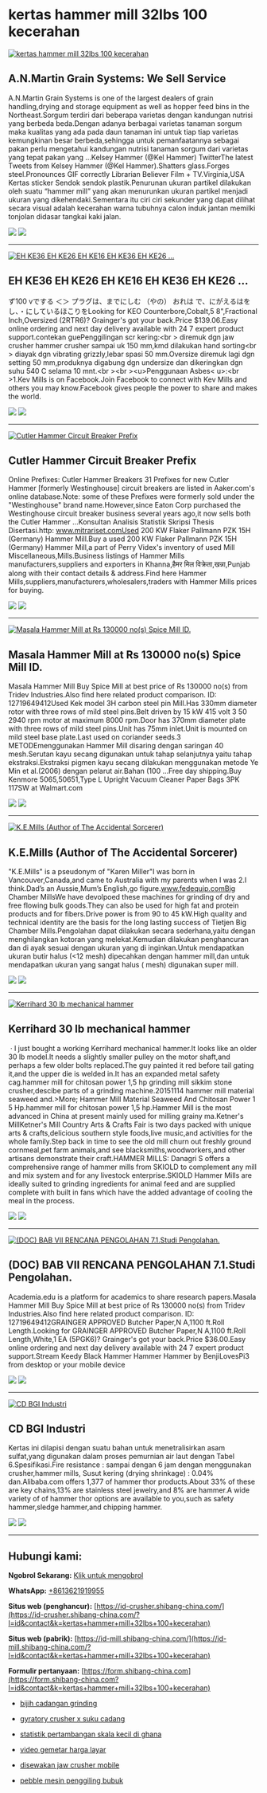 # kertas hammer mill 32lbs 100 kecerahan

<a href="https://swt.shibang-china.com/?l=id&img&k=kertas+hammer+mill+32lbs+100+kecerahan" target="_blank">![kertas hammer mill 32lbs 100 kecerahan](http://static.shibang-china.com/all-800x300/263.jpg)</a>

## A.N.Martin Grain Systems: We Sell Service
A.N.Martin Grain Systems is one of the largest dealers of grain handling,drying and storage equipment as well as hopper feed bins in the Northeast.Sorgum terdiri dari beberapa varietas dengan kandungan nutrisi yang berbeda beda.Dengan adanya berbagai varietas tanaman sorgum maka kualitas yang ada pada daun tanaman ini untuk tiap tiap varietas kemungkinan besar berbeda,sehingga untuk pemanfaatannya sebagai pakan perlu mengetahui kandungan nutrisi tanaman sorgum dari varietas yang tepat pakan yang …Kelsey Hammer (@Kel Hammer) TwitterThe latest Tweets from Kelsey Hammer (@Kel Hammer).Shatters glass.Forges steel.Pronounces GIF correctly Librarian Believer Film + TV.Virginia,USA Kertas sticker Sendok sendok plastik.Penurunan ukuran partikel dilakukan oleh suatu “hammer mill” yang akan menurunkan ukuran partikel menjadi ukuran yang dikehendaki.Sementara itu ciri ciri sekunder yang dapat dilihat secara visual adalah kecerahan warna tubuhnya calon induk jantan memilki tonjolan didasar tangkai kaki jalan.


<a href="https://whatsapp.shibangsoft.com/WhatsApp.php" target="_blank" title="WhatsApp">![](http://static.shibang-china.com/icon/whatsapp.png)</a> <a href="https://swt.shibang-china.com/?l=id&icon&k=kertas+hammer+mill+32lbs+100+kecerahan" target="_blank">![](http://static.shibang-china.com/icon/chat-id.png)</a>

---

<a href="https://swt.shibang-china.com/?l=id&img&k=kertas+hammer+mill+32lbs+100+kecerahan" target="_blank">![EH KE36 EH KE26 EH KE16 EH KE36 EH KE26 …](http://static.shibang-china.com/all-800x300/397.jpg)</a>

## EH KE36 EH KE26 EH KE16 EH KE36 EH KE26 …
ず100 vでする ＜＞ プラグは、までにしむ （やの） おれは で、にがえるはを し、・にしているほこりをLooking for KEO Counterbore,Cobalt,5 8&quot;,Fractional Inch,Oversized (2RTR6)? Grainger's got your back.Price $139.06.Easy online ordering and next day delivery available with 24 7 expert product support.contekan guePenggilingan scr kering:&lt;br &gt; diremuk dgn jaw crusher hammer crusher sampai uk 150 mm,kmd dilakukan hand sorting&lt;br &gt; diayak dgn vibrating grizzly,lebar spasi 50 mm.Oversize diremuk lagi dgn setting 50 mm,produknya digabung dgn undersize dan dikeringkan dgn suhu 540 C selama 10 mnt.&lt;br &gt;&lt;br &gt;&lt;u&gt;Penggunaan Asbes&lt; u&gt;:&lt;br &gt;1.Kev Mills is on Facebook.Join Facebook to connect with Kev Mills and others you may know.Facebook gives people the power to share and makes the world.


<a href="https://whatsapp.shibangsoft.com/WhatsApp.php" target="_blank" title="WhatsApp">![](http://static.shibang-china.com/icon/whatsapp.png)</a> <a href="https://swt.shibang-china.com/?l=id&icon&k=kertas+hammer+mill+32lbs+100+kecerahan" target="_blank">![](http://static.shibang-china.com/icon/chat-id.png)</a>

---

<a href="https://swt.shibang-china.com/?l=id&img&k=kertas+hammer+mill+32lbs+100+kecerahan" target="_blank">![Cutler Hammer Circuit Breaker Prefix](http://static.shibang-china.com/all-800x300/603.jpg)</a>

## Cutler Hammer Circuit Breaker Prefix
Online Prefixes: Cutler Hammer Breakers 31 Prefixes for new Cutler Hammer [formerly Westinghouse] circuit breakers are listed in Aaker.com's online database.Note: some of these Prefixes were formerly sold under the &quot;Westinghouse&quot; brand name.However,since Eaton Corp purchased the Westinghouse circuit breaker business several years ago,it now sells both the Cutler Hammer …Konsultan Analisis Statistik Skripsi Thesis Disertasi.http: www.mitrariset.comUsed 200 KW Flaker Pallmann PZK 15H (Germany) Hammer Mill.Buy a used 200 KW Flaker Pallmann PZK 15H (Germany) Hammer Mill,a part of Perry Videx's inventory of used Mill Miscellaneous,Mills.Business listings of Hammer Mills manufacturers,suppliers and exporters in Khanna,हैमर मिल विक्रेता,खन्ना,Punjab along with their contact details &amp; address.Find here Hammer Mills,suppliers,manufacturers,wholesalers,traders with Hammer Mills prices for buying.


<a href="https://whatsapp.shibangsoft.com/WhatsApp.php" target="_blank" title="WhatsApp">![](http://static.shibang-china.com/icon/whatsapp.png)</a> <a href="https://swt.shibang-china.com/?l=id&icon&k=kertas+hammer+mill+32lbs+100+kecerahan" target="_blank">![](http://static.shibang-china.com/icon/chat-id.png)</a>

---

<a href="https://swt.shibang-china.com/?l=id&img&k=kertas+hammer+mill+32lbs+100+kecerahan" target="_blank">![Masala Hammer Mill at Rs 130000 no(s) Spice Mill ID.](http://static.shibang-china.com/all-800x300/136.jpg)</a>

## Masala Hammer Mill at Rs 130000 no(s) Spice Mill ID.
Masala Hammer Mill Buy Spice Mill at best price of Rs 130000 no(s) from Tridev Industries.Also find here related product comparison. ID: 12719649412Used Kek model 3H carbon steel pin Mill.Has 330mm diameter rotor with three rows of mild steel pins.Belt driven by 15 kW 415 volt 3 50 2940 rpm motor at maximum 8000 rpm.Door has 370mm diameter plate with three rows of mild steel pins.Unit has 75mm inlet.Unit is mounted on mild steel base plate.Last used on coriander seeds.3 METODEmenggunakan Hammer Mill disaring dengan saringan 40 mesh.Serutan kayu secang digunakan untuk tahap selanjutnya yaitu tahap ekstraksi.Ekstraksi pigmen kayu secang dilakukan menggunakan metode Ye Min et al.(2006) dengan pelarut air.Bahan (100 …Free day shipping.Buy Kenmore 5065,50651,Type L Upright Vacuum Cleaner Paper Bags 3PK 117SW at Walmart.com


<a href="https://whatsapp.shibangsoft.com/WhatsApp.php" target="_blank" title="WhatsApp">![](http://static.shibang-china.com/icon/whatsapp.png)</a> <a href="https://swt.shibang-china.com/?l=id&icon&k=kertas+hammer+mill+32lbs+100+kecerahan" target="_blank">![](http://static.shibang-china.com/icon/chat-id.png)</a>

---

<a href="https://swt.shibang-china.com/?l=id&img&k=kertas+hammer+mill+32lbs+100+kecerahan" target="_blank">![K.E.Mills (Author of The Accidental Sorcerer)](http://static.shibang-china.com/all-800x300/129.jpg)</a>

## K.E.Mills (Author of The Accidental Sorcerer)
&quot;K.E.Mills&quot; is a pseudonym of &quot;Karen Miller&quot;I was born in Vancouver,Canada,and came to Australia with my parents when I was 2.I think.Dad’s an Aussie,Mum’s English,go figure.www.fedequip.comBig Chamber MillsWe have devolpoed these machines for grinding of dry and free flowing bulk goods.They can also be used for high fat and protein products and for fibers.Drive power is from 90 to 45 kW.High quality and technical identity are the basis for the long lasting success of Tietjen Big Chamber Mills.Pengolahan dapat dilakukan secara sederhana,yaitu dengan menghilangkan kotoran yang melekat.Kemudian dilakukan penghancuran dan di ayak sesuai dengan ukuran yang di inginkan.Untuk mendapatkan ukuran butir halus (&lt;12 mesh) dipecahkan dengan hammer mill,dan untuk mendapatkan ukuran yang sangat halus ( mesh) digunakan super mill.


<a href="https://whatsapp.shibangsoft.com/WhatsApp.php" target="_blank" title="WhatsApp">![](http://static.shibang-china.com/icon/whatsapp.png)</a> <a href="https://swt.shibang-china.com/?l=id&icon&k=kertas+hammer+mill+32lbs+100+kecerahan" target="_blank">![](http://static.shibang-china.com/icon/chat-id.png)</a>

---

<a href="https://swt.shibang-china.com/?l=id&img&k=kertas+hammer+mill+32lbs+100+kecerahan" target="_blank">![Kerrihard 30 lb mechanical hammer](http://static.shibang-china.com/all-800x300/873.jpg)</a>

## Kerrihard 30 lb mechanical hammer
&nbsp;&#0183;&#32;I just bought a working Kerrihard mechanical hammer.It looks like an older 30 lb model.It needs a slightly smaller pulley on the motor shaft,and perhaps a few older bolts replaced.The guy painted it red before tail gating it,and the upper die is welded in.It has an expanded metal safety cag.hammer mill for chitosan power 1,5 hp grinding mill sikkim stone crusher,descibe parts of a grinding machine.20151114 hammer mill material seaweed and.&gt;More; Hammer Mill Material Seaweed And Chitosan Power 1 5 Hp.hammer mill for chitosan power 1,5 hp.Hammer Mill is the most advanced in China at present mainly used for milling grainy ma.Ketner's MillKetner's Mill Country Arts &amp; Crafts Fair is two days packed with unique arts &amp; crafts,delicious southern style foods,live music,and activities for the whole family.Step back in time to see the old mill churn out freshly ground cornmeal,pet farm animals,and see blacksmiths,woodworkers,and other artisans demonstrate their craft.HAMMER MILLS: Danagri S offers a comprehensive range of hammer mills from SKIOLD to complement any mill and mix system and for any livestock enterprise.SKIOLD Hammer Mills are ideally suited to grinding ingredients for animal feed and are supplied complete with built in fans which have the added advantage of cooling the meal in the process.


<a href="https://whatsapp.shibangsoft.com/WhatsApp.php" target="_blank" title="WhatsApp">![](http://static.shibang-china.com/icon/whatsapp.png)</a> <a href="https://swt.shibang-china.com/?l=id&icon&k=kertas+hammer+mill+32lbs+100+kecerahan" target="_blank">![](http://static.shibang-china.com/icon/chat-id.png)</a>

---

<a href="https://swt.shibang-china.com/?l=id&img&k=kertas+hammer+mill+32lbs+100+kecerahan" target="_blank">![(DOC) BAB VII RENCANA PENGOLAHAN 7.1.Studi Pengolahan.](http://static.shibang-china.com/all-800x300/370.jpg)</a>

## (DOC) BAB VII RENCANA PENGOLAHAN 7.1.Studi Pengolahan.
Academia.edu is a platform for academics to share research papers.Masala Hammer Mill Buy Spice Mill at best price of Rs 130000 no(s) from Tridev Industries.Also find here related product comparison. ID: 12719649412GRAINGER APPROVED Butcher Paper,N A,1100 ft.Roll Length.Looking for GRAINGER APPROVED Butcher Paper,N A,1100 ft.Roll Length,White,1 EA (5PGK6)? Grainger's got your back.Price $36.00.Easy online ordering and next day delivery available with 24 7 expert product support.Stream Keedy Black Hammer Hammer Hammer by BenjiLovesPi3 from desktop or your mobile device


<a href="https://whatsapp.shibangsoft.com/WhatsApp.php" target="_blank" title="WhatsApp">![](http://static.shibang-china.com/icon/whatsapp.png)</a> <a href="https://swt.shibang-china.com/?l=id&icon&k=kertas+hammer+mill+32lbs+100+kecerahan" target="_blank">![](http://static.shibang-china.com/icon/chat-id.png)</a>

---

<a href="https://swt.shibang-china.com/?l=id&img&k=kertas+hammer+mill+32lbs+100+kecerahan" target="_blank">![CD BGI Industri](http://static.shibang-china.com/all-800x300/655.jpg)</a>

## CD BGI Industri
Kertas ini dilapisi dengan suatu bahan untuk menetralisirkan asam sulfat,yang digunakan dalam proses pemurnian air laut dengan Tabel 6.Spesifikasi.Fire resistance : sampai dengan 6 jam dengan menggunakan crusher,hammer mills, Susut kering (drying shrinkage) : 0.04% dan.Alibaba.com offers 1,377 of hammer thor products.About 33% of these are key chains,13% are stainless steel jewelry,and 8% are hammer.A wide variety of of hammer thor options are available to you,such as safety hammer,sledge hammer,and chipping hammer.

<a href="https://whatsapp.shibangsoft.com/WhatsApp.php" target="_blank" title="WhatsApp">![](http://static.shibang-china.com/icon/whatsapp.png)</a> <a href="https://swt.shibang-china.com/?l=id&icon&k=kertas+hammer+mill+32lbs+100+kecerahan" target="_blank">![](http://static.shibang-china.com/icon/chat-id.png)</a>

---
## Hubungi kami:

**Ngobrol Sekarang:** [Klik untuk mengobrol](https://swt.shibang-china.com?l=id&contact&k=kertas+hammer+mill+32lbs+100+kecerahan)

**WhatsApp:**  [+8613621919955](https://whatsapp.shibangsoft.com/WhatsApp.php)

**Situs web (penghancur):** [https://id-crusher.shibang-china.com/](https://id-crusher.shibang-china.com/?l=id&contact&k=kertas+hammer+mill+32lbs+100+kecerahan)

**Situs web (pabrik):** [https://id-mill.shibang-china.com/](https://id-mill.shibang-china.com/?l=id&contact&k=kertas+hammer+mill+32lbs+100+kecerahan)

**Formulir pertanyaan:** [https://form.shibang-china.com](https://form.shibang-china.com?l=id&contact&k=kertas+hammer+mill+32lbs+100+kecerahan)

* [bijih cadangan grinding](../47/bijih%20cadangan%20grinding.md)

* [gyratory crusher x suku cadang](../50/gyratory%20crusher%20x%20suku%20cadang.md)

* [statistik pertambangan skala kecil di ghana](../47/statistik%20pertambangan%20skala%20kecil%20di%20ghana.md)

* [video gemetar harga layar](../45/video%20gemetar%20harga%20layar.md)

* [disewakan jaw crusher mobile](../48/disewakan%20jaw%20crusher%20mobile.md)

* [pebble mesin penggiling bubuk](../42/pebble%20mesin%20penggiling%20bubuk.md)